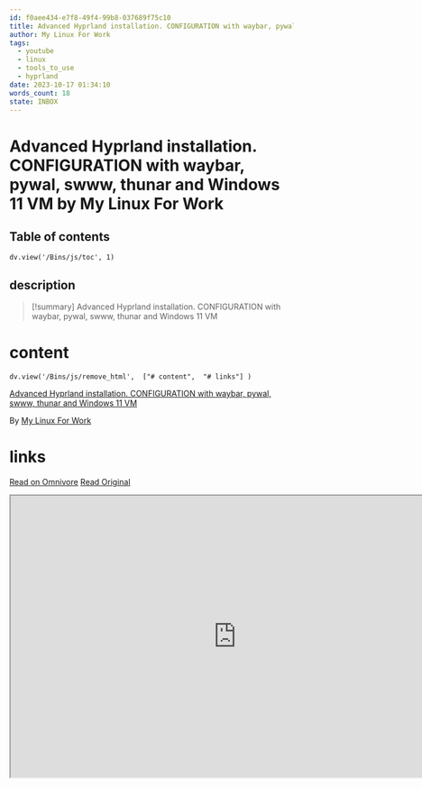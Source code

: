 ```yaml
---
id: f0aee434-e7f8-49f4-99b8-037689f75c10
title: Advanced Hyprland installation. CONFIGURATION with waybar, pywal, swww, thunar and Windows 11 VM
author: My Linux For Work
tags:
  - youtube
  - linux
  - tools_to_use
  - hyprland
date: 2023-10-17 01:34:10
words_count: 18
state: INBOX
---
```


# Advanced Hyprland installation. CONFIGURATION with waybar, pywal, swww, thunar and Windows 11 VM by My Linux For Work
## Table of contents
```dataviewjs 
dv.view('/Bins/js/toc', 1) 
```


## description
>[!summary] 
> Advanced Hyprland installation. CONFIGURATION with waybar, pywal, swww, thunar and Windows 11 VM


# content
```dataviewjs 
dv.view('/Bins/js/remove_html',  ["# content",  "# links"] ) 
```
[Advanced Hyprland installation. CONFIGURATION with waybar, pywal, swww, thunar and Windows 11 VM](https://www.youtube.com/watch?v=EujO%5F5KvCCo)

By [My Linux For Work](https://www.youtube.com/@mylinuxforwork)



# links
[Read on Omnivore](https://omnivore.app/me/advanced-hyprland-installation-configuration-with-waybar-pywal-s-18b3aa00fb4)
[Read Original](https://www.youtube.com/watch?v=EujO_5KvCCo)

<iframe src="https://www.youtube.com/watch?v=EujO_5KvCCo"  width="800" height="500"></iframe>

